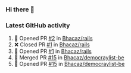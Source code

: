 ### Hi there 👋


### Latest GitHub activity
<!--START_SECTION:activity-->
1. 💪 Opened PR [#2](https://github.com/Bhacaz/rails/pull/2) in [Bhacaz/rails](https://github.com/Bhacaz/rails)
2. ❌ Closed PR [#1](https://github.com/Bhacaz/rails/pull/1) in [Bhacaz/rails](https://github.com/Bhacaz/rails)
3. 💪 Opened PR [#1](https://github.com/Bhacaz/rails/pull/1) in [Bhacaz/rails](https://github.com/Bhacaz/rails)
4. 🎉 Merged PR [#15](https://github.com/Bhacaz/democraylist-be/pull/15) in [Bhacaz/democraylist-be](https://github.com/Bhacaz/democraylist-be)
5. 💪 Opened PR [#15](https://github.com/Bhacaz/democraylist-be/pull/15) in [Bhacaz/democraylist-be](https://github.com/Bhacaz/democraylist-be)
<!--END_SECTION:activity-->

<!--
**Bhacaz/bhacaz** is a ✨ _special_ ✨ repository because its `README.md` (this file) appears on your GitHub profile.

Here are some ideas to get you started:

- 🔭 I’m currently working on ...
- 🌱 I’m currently learning ...
- 👯 I’m looking to collaborate on ...
- 🤔 I’m looking for help with ...
- 💬 Ask me about ...
- 📫 How to reach me: ...
- 😄 Pronouns: ...
- ⚡ Fun fact: ...
-->

